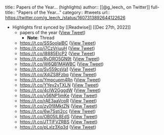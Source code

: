 title:: Papers of the Year... (highlights)
author:: [[@g_leech_ on Twitter]]
full-title:: "Papers of the Year..."
category:: #tweets
url:: https://twitter.com/g_leech_/status/1607313892644122626

- Highlights first synced by [[Readwise]] [[Dec 27th, 2022]]
	- papers of the year ([View Tweet](https://twitter.com/g_leech_/status/1607313892644122626))
		- **Note**: Thread
	- https://t.co/SSSoolalBC ([View Tweet](https://twitter.com/g_leech_/status/1607313895043072000))
	- https://t.co/j7CzVriuuH ([View Tweet](https://twitter.com/g_leech_/status/1607313897744203776))
	- https://t.co/l8885EIcP2 ([View Tweet](https://twitter.com/g_leech_/status/1607313900571090950))
	- https://t.co/RvDRO5GN9t ([View Tweet](https://twitter.com/g_leech_/status/1607313903461056512))
	- https://t.co/W6QB1MAWBC ([View Tweet](https://twitter.com/g_leech_/status/1607313906502094848))
	- https://t.co/Sv559csVa1 ([View Tweet](https://twitter.com/g_leech_/status/1607313909505200128))
	- https://t.co/XdjZS8Fzbq ([View Tweet](https://twitter.com/g_leech_/status/1607313912533520385))
	- https://t.co/Ympcupm4Rn ([View Tweet](https://twitter.com/g_leech_/status/1607313915519582211))
	- https://t.co/YYey2yTXLN ([View Tweet](https://twitter.com/g_leech_/status/1607313918325624832))
	- https://t.co/4cIW2GggdW ([View Tweet](https://twitter.com/g_leech_/status/1607313920771096577))
	- https://t.co/y56NP1jmKe ([View Tweet](https://twitter.com/g_leech_/status/1607313924042493953))
	- https://t.co/rAE3aaVcpR ([View Tweet](https://twitter.com/g_leech_/status/1607313926932373507))
	- https://t.co/zy0f8MktZN ([View Tweet](https://twitter.com/g_leech_/status/1607316475290730498))
	- https://t.co/6w7Sstj2cc ([View Tweet](https://twitter.com/g_leech_/status/1607316477677281282))
	- https://t.co/OB05lL8EdS ([View Tweet](https://twitter.com/g_leech_/status/1607316480831651846))
	- https://t.co/JTTIFVZRBS ([View Tweet](https://twitter.com/g_leech_/status/1607316483465711616))
	- https://t.co/pLxlz3Xq3d ([View Tweet](https://twitter.com/g_leech_/status/1607316486325936133))